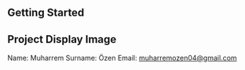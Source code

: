 

## Getting Started



## Project Display Image











Name: Muharrem
Surname: Özen
Email: muharremozen04@gmail.com
